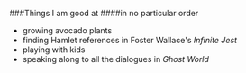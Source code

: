 ###Things I am good at
####in no particular order  
  
  
+ growing avocado plants
+ finding Hamlet references in Foster Wallace's *Infinite Jest*
+ playing with kids
+ speaking along to all the dialogues in *Ghost World*